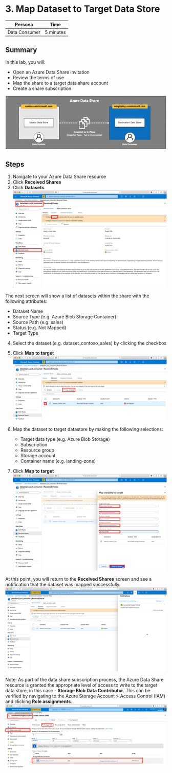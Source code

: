 # 3. Map Dataset to Target Data Store

| Persona | Time  |
| -----  | ----- |
| Data Consumer | 5 minutes |

## Summary
In this lab, you will:
* Open an Azure Data Share invitation
* Review the terms of use
* Map the share to a target data share account
* Create a share subscription

![alt text](../images/azure_data_share_data_consumer.png "Azure Data Share - Data Consumer")

## Steps

1. Navigate to your Azure Data Share resource
2. Click **Received Shares**
3. Click **Datasets**
![alt text](../images/azure_data_share_configure_dataset.png "Azure Data Share - Configure Dataset")

The next screen will show a list of datasets within the share with the following attributes:
*  Dataset Name
* Source Type (e.g. Azure Blob Storage Container)
* Source Path (e.g. sales)
* Status (e.g. Not Mapped)
* Target Type

4. Select the dataset (e.g. dataset_contoso_sales) by clicking the checkbox
5. Click **Map to target**
![alt text](../images/azure_data_share_map_target.png "Azure Data Share - Configure Dataset")

6. Map the dataset to target datastore by making the following selections:
    * Target data type (e.g. Azure Blob Storage)
    * Subscription
    * Resource group
    * Storage account
    * Container name (e.g. landing-zone)
7. Click **Map to target**
![alt text](../images/azure_data_share_configure_target.png "Azure Data Share - Map to Target")

At this point, you will return to the **Received Shares** screen and see a notification that the dataset was mapped successfully.
![alt text](../images/azure_data_share_received_share_mapped.png "Azure Data Share - Mapped Dataset")

Note: As part of the data share subscription process, the Azure Data Share resource is granted the appropriate level of access to write to the target data store, in this case - **Storage Blob Data Contributor**. This can be verified by navigating to the Azure Storage Account > Access Control (IAM) and clicking **Role assignments**.
![alt text](../images/azure_data_share_received_share_role_assignment.png "Azure Data Share - Storage Blob Data Contributor")
